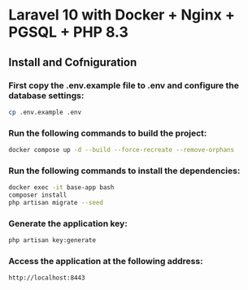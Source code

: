 # Laravel 10 with Docker + Nginx + PGSQL + PHP 8.3

## Install and Cofniguration

### First copy the .env.example file to .env and configure the database settings:

```bash
cp .env.example .env
```

### Run the following commands to build the project:

```bash
docker compose up -d --build --force-recreate --remove-orphans
```

### Run the following commands to install the dependencies:

```bash
docker exec -it base-app bash
composer install
php artisan migrate --seed 
```

### Generate the application key:

```bash
php artisan key:generate
```

### Access the application at the following address:

```bash
http://localhost:8443
```


